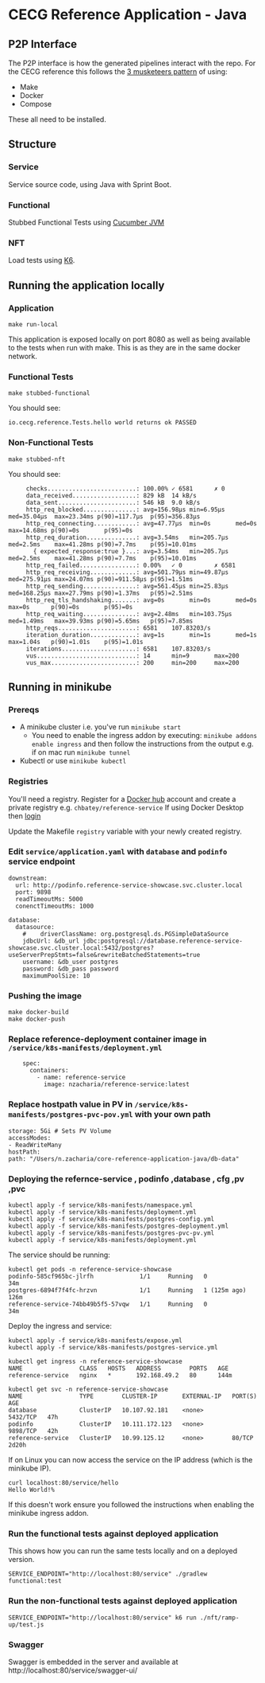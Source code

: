# CECG Reference Application - Java 

## P2P Interface

The P2P interface is how the generated pipelines interact with the repo.
For the CECG reference this follows the [3 musketeers pattern](https://3musketeers.io/) of using:

* Make
* Docker
* Compose

These all need to be installed.

## Structure

### Service

Service source code, using Java with Sprint Boot.

### Functional

Stubbed Functional Tests using [Cucumber JVM](https://cucumber.io/docs/installation/java/)

### NFT

Load tests using [K6](https://k6.io/).

## Running the application locally

### Application

```
make run-local
```

This application is exposed locally on port 8080 as well as being available to the tests when run with make.
This is as they are in the same docker network.

### Functional Tests

```
make stubbed-functional
```

You should see:

```
io.cecg.reference.Tests.hello world returns ok PASSED
```

### Non-Functional Tests

```
make stubbed-nft
```

You should see:

```
     checks.........................: 100.00% ✓ 6581      ✗ 0
     data_received..................: 829 kB  14 kB/s
     data_sent......................: 546 kB  9.0 kB/s
     http_req_blocked...............: avg=156.98µs min=6.95µs   med=35.04µs  max=23.34ms p(90)=117.7µs  p(95)=356.83µs
     http_req_connecting............: avg=47.77µs  min=0s       med=0s       max=14.68ms p(90)=0s       p(95)=0s
     http_req_duration..............: avg=3.54ms   min=205.7µs  med=2.5ms    max=41.28ms p(90)=7.7ms    p(95)=10.01ms
       { expected_response:true }...: avg=3.54ms   min=205.7µs  med=2.5ms    max=41.28ms p(90)=7.7ms    p(95)=10.01ms
     http_req_failed................: 0.00%   ✓ 0         ✗ 6581
     http_req_receiving.............: avg=501.79µs min=49.87µs  med=275.91µs max=24.07ms p(90)=911.58µs p(95)=1.51ms
     http_req_sending...............: avg=561.45µs min=25.83µs  med=168.25µs max=27.79ms p(90)=1.37ms   p(95)=2.51ms
     http_req_tls_handshaking.......: avg=0s       min=0s       med=0s       max=0s      p(90)=0s       p(95)=0s
     http_req_waiting...............: avg=2.48ms   min=103.75µs med=1.49ms   max=39.93ms p(90)=5.65ms   p(95)=7.85ms
     http_reqs......................: 6581    107.83203/s
     iteration_duration.............: avg=1s       min=1s       med=1s       max=1.04s   p(90)=1.01s    p(95)=1.01s
     iterations.....................: 6581    107.83203/s
     vus............................: 14      min=9       max=200
     vus_max........................: 200     min=200     max=200
```

## Running in minikube

### Prereqs

* A minikube cluster i.e. you've run `minikube start`
  * You need to enable the ingress addon by executing: `minikube addons enable ingress` and then follow the instructions from the output e.g. if on mac run `minikube tunnel`
* Kubectl or use `minikube kubectl`

### Registries

You'll need a registry. Register for a [Docker hub](https://hub.docker.com/) account and create a private registry e.g. 
`chbatey/reference-service`
If using Docker Desktop then [login](https://www.docker.com/blog/using-docker-desktop-and-docker-hub-together-part-1/)

Update the Makefile `registry` variable with your newly created registry.

### Edit `service/application.yaml` with `database` and `podinfo` service endpoint

```
downstream:
  url: http://podinfo.reference-service-showcase.svc.cluster.local
  port: 9898
  readTimeoutMs: 5000
  conenctTimeoutMs: 1000

database:
  datasource:
    #    driverClassName: org.postgresql.ds.PGSimpleDataSource
    jdbcUrl: &db_url jdbc:postgresql://database.reference-service-showcase.svc.cluster.local:5432/postgres?useServerPrepStmts=false&rewriteBatchedStatements=true
    username: &db_user postgres
    password: &db_pass password
    maximumPoolSize: 10
```
### Pushing the image

```
make docker-build
make docker-push
```

### Replace reference-deployment container image in `/service/k8s-manifests/deployment.yml`
```
    spec:
      containers:
        - name: reference-service
          image: nzacharia/reference-service:latest
```
### Replace hostpath value in PV  in `/service/k8s-manifests/postgres-pvc-pov.yml` with your own path

```    
storage: 5Gi # Sets PV Volume
accessModes:
- ReadWriteMany
hostPath:
path: "/Users/n.zacharia/core-reference-application-java/db-data"
```


### Deploying the refernce-service , podinfo ,database , cfg ,pv ,pvc

```
kubectl apply -f service/k8s-manifests/namespace.yml
kubectl apply -f service/k8s-manifests/deployment.yml
kubectl apply -f service/k8s-manifests/postgres-config.yml
kubectl apply -f service/k8s-manifests/postgres-deployment.yml
kubectl apply -f service/k8s-manifests/postgres-pvc-pv.yml
kubectl apply -f service/k8s-manifests/deployment.yml
```

The service should be running:

```
kubectl get pods -n reference-service-showcase
podinfo-585cf965bc-jlrfh             1/1     Running   0              34m
postgres-6894f7f4fc-hrzvn            1/1     Running   1 (125m ago)   126m
reference-service-74bb49b5f5-57vqw   1/1     Running   0              34m
```

Deploy the ingress and service:

```
kubectl apply -f service/k8s-manifests/expose.yml
kubectl apply -f service/k8s-manifests/postgres-service.yml
```

```
kubectl get ingress -n reference-service-showcase
NAME                CLASS   HOSTS   ADDRESS        PORTS   AGE
reference-service   nginx   *       192.168.49.2   80      144m
```
```
kubectl get svc -n reference-service-showcase
NAME                TYPE        CLUSTER-IP       EXTERNAL-IP   PORT(S)    AGE
database            ClusterIP   10.107.92.181    <none>        5432/TCP   47h
podinfo             ClusterIP   10.111.172.123   <none>        9898/TCP   42h
reference-service   ClusterIP   10.99.125.12     <none>        80/TCP     2d20h
```
If on Linux you can now access the service on the IP address (which is the minikube IP).

```
curl localhost:80/service/hello
Hello World!%
```

If this doesn't work ensure you followed the instructions when enabling the minikube ingress addon.

### Run the functional tests against deployed application

This shows how you can run the same tests locally and on a deployed version.

```
SERVICE_ENDPOINT="http://localhost:80/service" ./gradlew functional:test
```

### Run the non-functional tests against deployed application

```
SERVICE_ENDPOINT="http://localhost:80/service" k6 run ./nft/ramp-up/test.js
```

### Swagger
Swagger is embedded in the server and available at http://localhost:80/service/swagger-ui/